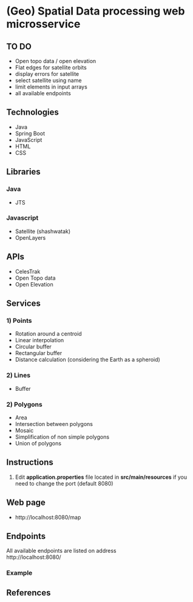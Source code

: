 # (Geo) Spatial Data processing web microsservice

## TO DO

- Open topo data / open elevation
- Flat edges for satellite orbits
- display errors for satellite
- select satellite using name
- limit elements in input arrays
- all available endpoints

## Technologies

* Java
* Spring Boot
* JavaScript
* HTML
* CSS

## Libraries

### Java

* JTS

### Javascript

* Satellite (shashwatak)
* OpenLayers

## APIs

* CelesTrak
* Open Topo data
* Open Elevation

## Services

### 1) Points

* Rotation around a centroid
* Linear interpolation
* Circular buffer
* Rectangular buffer
* Distance calculation (considering the Earth as a spheroid)

### 2) Lines

* Buffer

### 2) Polygons

* Area
* Intersection between polygons
* Mosaic
* Simplification of non simple polygons
* Union of polygons

## Instructions

1) Edit **application.properties** file located in **src/main/resources** if you need to change the port (default 8080)

## Web page

* http://localhost:8080/map

## Endpoints

All available endpoints are listed on address  
http://localhost:8080/

### Example


## References
